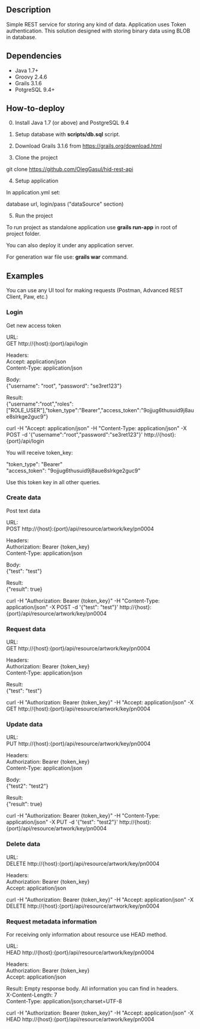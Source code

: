 ## Description
Simple REST service for storing any kind of data. Application uses Token authentication.
This solution designed with storing binary data using BLOB in database.

## Dependencies
* Java 1.7+
* Groovy 2.4.6
* Grails 3.1.6
* PotgreSQL 9.4+

## How-to-deploy

0) Install Java 1.7 (or above) and PostgreSQL 9.4

1) Setup database with __scripts/db.sql__ script.

2) Download Grails 3.1.6 from https://grails.org/download.html

3) Clone the project

git clone https://github.com/OlegGasul/hid-rest-api

4) Setup application

In application.yml set:

database url, login/pass ("dataSource" section)

5) Run the project

To run project as standalone application use __grails run-app__ in root of project folder.

You can also deploy it under any application server.

For generation war file use: __grails war__ command.

## Examples

You can use any UI tool for making requests (Postman, Advanced REST Client, Paw, etc.)

### Login
Get new access token

URL:  
GET http://{host}:{port}/api/login

Headers:  
Accept: application/json  
Content-Type: application/json  

Body:  
{"username": "root", "password": "se3ret123"}

Result:  
{"username":"root","roles":["ROLE_USER"],"token_type":"Bearer","access_token":"9ojjug6thusuid9j8aue8slrkge2guc9"}

curl -H "Accept: application/json" -H "Content-Type: application/json" -X POST -d '{"username":"root","password":"se3ret123"}' http://{host}:{port}/api/login

You will receive token_key:

"token_type": "Bearer"  
"access_token": "9ojjug6thusuid9j8aue8slrkge2guc9"

Use this token key in all other queries.

### Create data
Post text data

URL:  
POST http://{host}:{port}/api/resource/artwork/key/pn0004

Headers:  
Authorization: Bearer {token_key}  
Content-Type: application/json  

Body:  
{"test": "test"}

Result:  
{"result": true}

curl -H "Authorization: Bearer {token_key}" -H "Content-Type: application/json" -X POST -d '{"test": "test"}' http://{host}:{port}/api/resource/artwork/key/pn0004

### Request data
URL:  
GET http://{host}:{port}/api/resource/artwork/key/pn0004

Headers:  
Authorization: Bearer {token_key}  
Content-Type: application/json  

Result:  
{"test": "test"}

curl -H "Authorization: Bearer {token_key}" -H "Accept: application/json" -X GET http://{host}:{port}/api/resource/artwork/key/pn0004

### Update data

URL:  
PUT http://{host}:{port}/api/resource/artwork/key/pn0004

Headers:  
Authorization: Bearer {token_key}  
Content-Type: application/json

Body:  
{"test2": "test2"}

Result:  
{"result": true}

curl -H "Authorization: Bearer {token_key}" -H "Content-Type: application/json" -X PUT -d '{"test": "test2"}' http://{host}:{port}/api/resource/artwork/key/pn0004

### Delete data

URL:  
DELETE http://{host}:{port}/api/resource/artwork/key/pn0004

Headers:  
Authorization: Bearer {token_key}  
Accept: application/json

curl -H "Authorization: Bearer {token_key}" -H "Accept: application/json" -X DELETE http://{host}:{port}/api/resource/artwork/key/pn0004

### Request metadata information
For receiving only information about resource use HEAD method.

URL:  
HEAD http://{host}:{port}/api/resource/artwork/key/pn0004

Headers:  
Authorization: Bearer {token_key}  
Accept: application/json

Result:
Empty response body. All information you can find in headers.  
X-Content-Length: 7  
Content-Type: application/json;charset=UTF-8  

curl -H "Authorization: Bearer {token_key}" -H "Accept: application/json" -X HEAD http://{host}:{port}/api/resource/artwork/key/pn0004


